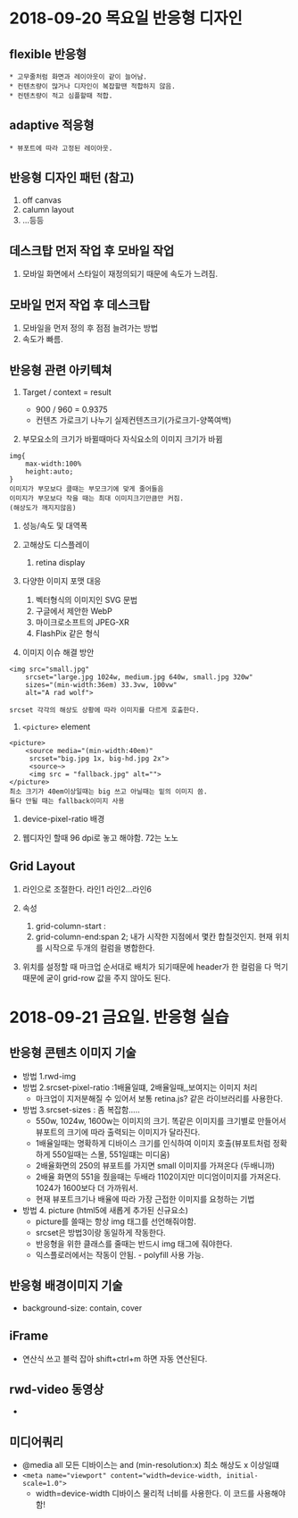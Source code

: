 # 2018-09-20 목요일 반응형 디자인

## flexible 반응형
    * 고무줄처럼 화면과 레이아웃이 같이 늘어남.
    * 컨텐츠량이 많거나 디자인이 복잡할땐 적합하지 않음.
    * 컨텐츠량이 적고 심플할때 적합.

## adaptive 적응형
    * 뷰포트에 따라 고정된 레이아웃.

## 반응형 디자인 패턴 (참고)
1. off canvas
1. calumn layout
1. ...등등

## 데스크탑 먼저 작업 후 모바일 작업
1. 모바일 화면에서 스타일이 재정의되기 때문에 속도가 느려짐.

## 모바일 먼저 작업 후 데스크탑
1. 모바일을 먼저 정의 후 점점 늘려가는 방법
1. 속도가 빠름.

## 반응형 관련 아키텍쳐 

1. Target / context = result
    - 900 / 960 = 0.9375
    - 컨텐츠 가로크기 나누기 실제컨텐츠크기(가로크기-양쪽여백)

1. 부모요소의 크기가 바뀔때마다 자식요소의 이미지 크기가 바뀜
```
img{
    max-width:100%
    height:auto;
}
이미지가 부모보다 클때는 부모크기에 맞게 줄어들음
이미지가 부모보다 작을 때는 최대 이미지크기만큼만 커짐.
(해상도가 깨지지않음)
```


1. 성능/속도 및 대역폭

1. 고해상도 디스플레이
    1. retina display


1. 다양한 이미지 포맷 대응
    1. 벡터형식의 이미지인 SVG 문법 
    1. 구글에서 제안한 WebP
    1. 마이크로소프트의 JPEG-XR
    1. FlashPix 같은 형식

1. 이미지 이슈 해결 방안
```
<img src="small.jpg"
    srcset="large.jpg 1024w, medium.jpg 640w, small.jpg 320w"
    sizes="(min-width:36em) 33.3vw, 100vw"
    alt="A rad wolf">

srcset 각각의 해상도 상황에 따라 이미지를 다르게 호출한다.
```

1. `<picture>` element
```
<picture>
    <source media="(min-width:40em)"
     srcset="big.jpg 1x, big-hd.jpg 2x">
     <source~>
     <img src = "fallback.jpg" alt="">
</picture>
최소 크기가 40em이상일때는 big 쓰고 아닐때는 밑의 이미지 씀.
둘다 안될 때는 fallback이미지 사용
```

1. device-pixel-ratio 배경

1. 웹디자인 할때 96 dpi로 놓고 해야함. 72는 노노

## Grid Layout
1. 라인으로 조절한다. 라인1 라인2...라인6
1. 속성
    1. grid-column-start : 
    1. grid-column-end:span 2; 내가 시작한 지점에서 몇칸 합칠것인지.
    현재 위치를 시작으로 두개의 컬럼을 병합한다.

1. 위치를 설정할 때 마크업 순서대로 배치가 되기때문에 header가 한 컬럼을 다 먹기때문에 굳이 grid-row 값을 주지 않아도 된다.




# 2018-09-21 금요일. 반응형 실습

## 반응형 콘텐츠 이미지 기술

* 방법 1.rwd-img
* 방법 2.srcset-pixel-ratio :1배율일떄, 2배율일때,,보여지는 이미지 처리 
    * 마크업이 지저분해질 수 있어서 보통 retina.js? 같은 라이브러리를 사용한다.
* 방법 3.srcset-sizes : 좀 복잡함.....
    * 550w, 1024w, 1600w는 이미지의 크기. 똑같은 이미지를 크기별로 만들어서  뷰포트의 크기에 따라 출력되는 이미지가 달라진다.
    * 1배율일때는 명확하게 디바이스 크기를 인식하여 이미지 호출(뷰포트처럼 정확하게 550일때는 스몰, 551일떄는 미디움)
    * 2배율화면의 250의 뷰포트를 가지면 small 이미지를 가져온다 (두배니까)
    * 2배율 화면의 551을 줬을때는 두배라 1102이지만 미디엄이미지를 가져온다.  1024가 1600보다 더 가까워서.
    * 현재 뷰포트크기나 배율에 따라 가장 근접한 이미지를 요청하는 기법
* 방법 4. picture (html5에 새롭게 추가된 신규요소)
    * picture를 쓸때는 항상 img 태그를 선언해줘야함.
    * srcset은 방법3이랑 동일하게 작동한다.
    * 반응형을 위한 클래스를 줄때는 반드시 img 태그에 줘야한다.
    * 익스플로러에서는 작동이 안됨. - polyfill 사용 가능.


## 반응형 배경이미지 기술
* background-size: contain, cover



## iFrame
* 연산식 쓰고 블럭 잡아 shift+ctrl+m 하면 자동 연산된다.


## rwd-video  동영상
* 


## 미디어쿼리
* @media all 모든 디바이스는 and (min-resolution:x) 최소 해상도 x 이상일떄
* `<meta name="viewport" content="width=device-width, initial-scale=1.0">`
    * width=device-width 디바이스 물리적 너비를 사용한다. 이 코드를 사용해야함!
    